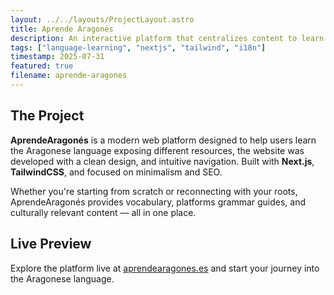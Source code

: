 ```yaml
---
layout: ../../layouts/ProjectLayout.astro
title: Aprende Aragonés
description: An interactive platform that centralizes content to learn Aragonese in a simple, modern way.
tags: ["language-learning", "nextjs", "tailwind", "i18n"]
timestamp: 2025-07-31
featured: true
filename: aprende-aragones
---
```


## The Project

**AprendeAragonés** is a modern web platform designed to help users learn the Aragonese language exposing different resources, the website was developed with a clean design, and intuitive navigation. Built with **Next.js**, **TailwindCSS**, and focused on minimalism and SEO.

Whether you're starting from scratch or reconnecting with your roots, AprendeAragonés provides vocabulary, platforms grammar guides, and culturally relevant content — all in one place.

## Live Preview

Explore the platform live at [aprendearagones.es](https://aprendearagones.es) and start your journey into the Aragonese language.

